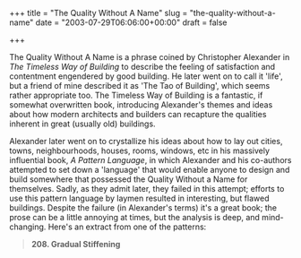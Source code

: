 +++
title = "The Quality Without A Name"
slug = "the-quality-without-a-name"
date = "2003-07-29T06:06:00+00:00"
draft = false

+++

The Quality Without A Name is a phrase coined by Christopher Alexander in <cite asin="0195024028">The Timeless Way of Building</cite> to describe the feeling of satisfaction and contentment engendered by good building. He later went on to call it 'life', but a friend of mine described it as 'The Tao of Building', which seems rather appropriate too. The Timeless Way of Building is a fantastic, if somewhat overwritten book, introducing Alexander's themes and ideas about how modern architects and builders can recapture the qualities inherent in great (usually old) buildings.

Alexander later went on to crystallize his ideas about how to lay out cities, towns, neighbourhoods, houses, rooms, windows, etc in his massively influential book, <cite asin="0195019199">A Pattern Language</cite>, in which Alexander and his co-authors attempted to set down a 'language' that would enable anyone to design and build somewhere that possessed the Quality Without a Name for themselves. Sadly, as they admit later, they failed in this attempt; efforts to use this pattern language by laymen resulted in interesting, but flawed buildings. Despite the failure (in Alexander's terms) it's a great book; the prose can be a little annoying at times, but the analysis is deep, and mind-changing. Here's an extract from one of the patterns:

> <b>208. Gradual Stiffening</b>
